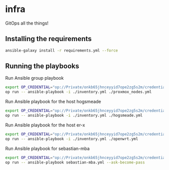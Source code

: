# infra

GitOps all the things!

## Installing the requirements

```sh
ansible-galaxy install -r requirements.yml --force
```

## Running the playbooks

Run Ansible group playbook

```sh
export OP_CREDENTIAL="op://Private/onkb65jhnceyyid7ope2zg5s2m/credential"
op run -- ansible-playbook -i ./inventory.yml ./proxmox_nodes.yml
```

Run Ansible playbook for the host hogsmeade

```sh
export OP_CREDENTIAL="op://Private/onkb65jhnceyyid7ope2zg5s2m/credential"
op run -- ansible-playbook -i ./inventory.yml ./hogsmeade.yml
```

Run Ansible playbook for the host er-x

```sh
export OP_CREDENTIAL="op://Private/onkb65jhnceyyid7ope2zg5s2m/credential"
op run -- ansible-playbook -i ./inventory.yml ./openwrt.yml
```

Run Ansible playbook for sebastian-mba

```sh
export OP_CREDENTIAL="op://Private/onkb65jhnceyyid7ope2zg5s2m/credential"
op run -- ansible-playbook sebastian-mba.yml --ask-become-pass
```
